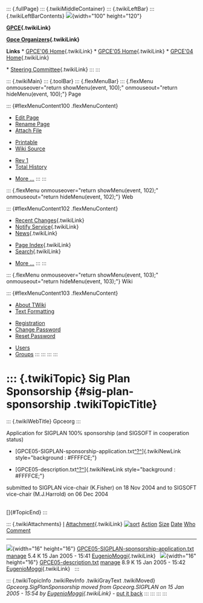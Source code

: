 ::: {.fullPage}
::: {.twikiMiddleContainer}
::: {.twikiLeftBar}
::: {.twikiLeftBarContents}
![](../pub/Gpceorg/WebLeftBar/gpce-logo.jpg){width="100" height="120"}

**[GPCE](../Gpce/WebHome){.twikiLink}**

**[Gpce Organizers](WebHome){.twikiLink}**

**Links** \* [GPCE\'06 Home](../GPCE06/WebHome){.twikiLink} \* [GPCE\'05
Home](../Gpce05/WebHome){.twikiLink} \* [GPCE\'04
Home](../Gpce04/WebHome){.twikiLink}

\* [Steering Committee](../Gpce/SteeringCommittee){.twikiLink}
:::
:::

::: {.twikiMain}
::: {.toolBar}
::: {.flexMenuBar}
::: {.flexMenu onmouseover="return showMenu(event, 100);" onmouseout="return hideMenu(event, 100);"}
Page

::: {#flexMenuContent100 .flexMenuContent}
-   [Edit
    Page](http://www.program-transformation.org/edit/Gpceorg/SigPlanSponsorship?t=1536827629)
-   [Rename
    Page](http://www.program-transformation.org/rename/Gpceorg/SigPlanSponsorship)
-   [Attach
    File](http://www.program-transformation.org/attach/Gpceorg/SigPlanSponsorship)

<!-- -->

-   [Printable](http://www.program-transformation.org/view/Gpceorg/SigPlanSponsorship?skin=print.pattern)
-   [Wiki
    Source](http://www.program-transformation.org/view/Gpceorg/SigPlanSponsorship?skin=text&raw=on&contenttype=text/plain)

<!-- -->

-   [Rev
    1](http://www.program-transformation.org/view/Gpceorg/SigPlanSponsorship?rev=1.1)
-   [Total
    History](http://www.program-transformation.org/rdiff/Gpceorg/SigPlanSponsorship)

<!-- -->

-   [More
    \...](http://www.program-transformation.org/oops/Gpceorg/SigPlanSponsorship?template=oopsmore&param1=1.1&param2=1.1)
:::
:::

::: {.flexMenu onmouseover="return showMenu(event, 102);" onmouseout="return hideMenu(event, 102);"}
Web

::: {#flexMenuContent102 .flexMenuContent}
-   [Recent Changes](WebChanges){.twikiLink}
-   [Notify Service](WebNotify){.twikiLink}
-   [News](WebNews){.twikiLink}

<!-- -->

-   [Page Index](WebIndex){.twikiLink}
-   [Search](WebSearch){.twikiLink}

<!-- -->

-   [More
    \...](http://www.program-transformation.org/oops/Gpceorg/SigPlanSponsorship?template=oopsmore&param1=1.1&param2=1.1)
:::
:::

::: {.flexMenu onmouseover="return showMenu(event, 103);" onmouseout="return hideMenu(event, 103);"}
Wiki

::: {#flexMenuContent103 .flexMenuContent}
-   [About
    TWiki](http://www.program-transformation.org/view/TWiki/WebHome)
-   [Text
    Formatting](http://www.program-transformation.org/view/TWiki/TextFormattingRules)

<!-- -->

-   [Registration](http://www.program-transformation.org/view/TWiki/TWikiRegistration)
-   [Change
    Password](http://www.program-transformation.org/view/TWiki/ChangePassword)
-   [Reset
    Password](http://www.program-transformation.org/view/TWiki/ResetPassword)

<!-- -->

-   [Users](http://www.program-transformation.org/view/Main/TWikiUsers)
-   [Groups](http://www.program-transformation.org/view/Main/TWikiGroups)
:::
:::
:::
:::

::: {.twikiTopic}
Sig Plan Sponsorship {#sig-plan-sponsorship .twikiTopicTitle}
====================

::: {.twikiWebTitle}
Gpceorg
:::

Application for SIGPLAN 100% sponsorship (and SIGSOFT in cooperation
status)

-   [GPCE05-SIGPLAN-sponsorship-application.txt[^?^](http://www.program-transformation.org/edit/Gpceorg/PubGpceorgSigPlanSponsorshipGPCE05-SIGPLAN-sponsorship-applicationtxt?topicparent=Gpceorg.SigPlanSponsorship)]{.twikiNewLink
    style="background : #FFFFCE;"}

<!-- -->

-   [GPCE05-description.txt[^?^](http://www.program-transformation.org/edit/Gpceorg/PubGpceorgSigPlanSponsorshipGPCE05-descriptiontxt?topicparent=Gpceorg.SigPlanSponsorship)]{.twikiNewLink
    style="background : #FFFFCE;"}

submitted to SIGPLAN vice-chair (K.Fisher) on 18 Nov 2004 and to SIGSOFT
vice-chair (M.J.Harrold) on 06 Dec 2004

\
[]{#TopicEnd}
:::

::: {.twikiAttachments}
  [I](SigPlanSponsorship@sortcol=0&table=1&up=0#sorted_table "Sort by this column")   [Attachment](../TWiki/FileAttachment){.twikiLink} [![sort](../pub/TWiki/TablePlugin/diamond.gif)](SigPlanSponsorship@sortcol=1&table=1&up=0#sorted_table "Sort by this column")   [Action](SigPlanSponsorship@sortcol=2&table=1&up=0#sorted_table "Sort by this column")                                                                                                                    [Size](SigPlanSponsorship@sortcol=3&table=1&up=0#sorted_table "Sort by this column") [Date](SigPlanSponsorship@sortcol=4&table=1&up=0#sorted_table "Sort by this column")   [Who](SigPlanSponsorship@sortcol=5&table=1&up=0#sorted_table "Sort by this column")   [Comment](SigPlanSponsorship@sortcol=6&table=1&up=0#sorted_table "Sort by this column")
  ----------------------------------------------------------------------------------- --------------------------------------------------------------------------------------------------------------------------------------------------------------------------------- ------------------------------------------------------------------------------------------------------------------------------------------------------------------------------------------------------- -------------------------------------------------------------------------------------- -------------------------------------------------------------------------------------- ------------------------------------------------------------------------------------- -----------------------------------------------------------------------------------------
  ![](../pub/icn/txt.gif){width="16" height="16"}                                     [GPCE05-SIGPLAN-sponsorship-application.txt](../pub/Gpceorg/SigPlanSponsorship/GPCE05-SIGPLAN-sponsorship-application.txt)                                                        [manage](http://www.program-transformation.org/attach/Gpceorg/SigPlanSponsorship?filename=GPCE05-SIGPLAN-sponsorship-application.txt&revInfo=1 "change, update, previous revisions, move, delete...")                                                                                    5.4 K 15 Jan 2005 - 15:41                                                                    [EugenioMoggi](../Main/EugenioMoggi){.twikiLink}                                       
  ![](../pub/icn/txt.gif){width="16" height="16"}                                     [GPCE05-description.txt](../pub/Gpceorg/SigPlanSponsorship/GPCE05-description.txt)                                                                                                [manage](http://www.program-transformation.org/attach/Gpceorg/SigPlanSponsorship?filename=GPCE05-description.txt&revInfo=1 "change, update, previous revisions, move, delete...")                                                                                                        8.9 K 15 Jan 2005 - 15:42                                                                    [EugenioMoggi](../Main/EugenioMoggi){.twikiLink}                                       
:::

::: {.twikiTopicInfo .twikiRevInfo .twikiGrayText .twikiMoved}
*Gpceorg.SigPlanSponsorship moved from Gpceorg.SIGPLAN on 15 Jan 2005 -
15:54 by [EugenioMoggi](../Main/EugenioMoggi){.twikiLink}* - [put it
back](http://www.program-transformation.org/rename/Gpceorg/SigPlanSponsorship?newweb=Gpceorg&newtopic=SIGPLAN&confirm=on "Click to move topic back to previous location, with option to change references.")
:::
:::
:::
:::

